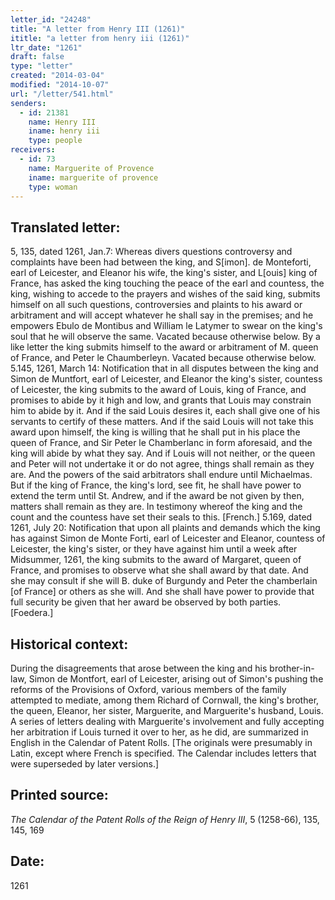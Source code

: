 ```yaml
---
letter_id: "24248"
title: "A letter from Henry III (1261)"
ititle: "a letter from henry iii (1261)"
ltr_date: "1261"
draft: false
type: "letter"
created: "2014-03-04"
modified: "2014-10-07"
url: "/letter/541.html"
senders:
  - id: 21381
    name: Henry III
    iname: henry iii
    type: people
receivers:
  - id: 73
    name: Marguerite of Provence
    iname: marguerite of provence
    type: woman
---
```

<h2> Translated letter:</h2>5, 135, dated 1261, Jan.7:  Whereas divers questions controversy and complaints have been had between the king, and S[imon]. de Monteforti, earl of Leicester, and Eleanor his wife, the king's sister, and L[ouis] king of France, has asked the king touching the peace of the earl and countess, the king, wishing to accede to the prayers and wishes of the said king, submits himself on all such questions, controversies and plaints to his award or arbitrament and will accept whatever he shall say in the premises; and he empowers Ebulo de Montibus and William le Latymer to swear on the king's soul that he will observe the same.
Vacated because otherwise below.
By a like letter the king submits himself to the award or arbitrament of M. queen of France, and Peter le Chaumberleyn.
Vacated because otherwise below.
5.145, 1261, March 14:  Notification that in all disputes between the king and Simon de Muntfort, earl of Leicester, and Eleanor the king's sister, countess of Leicester, the king submits to the award of Louis, king of France, and promises to abide by it high and low, and grants that Louis may constrain him to abide by it.  And if the said Louis desires it, each shall give one of his servants to certify of these matters. And if the said Louis will not take this award upon himself, the king is willing that he shall put in his place the queen of France, and Sir Peter le Chamberlanc in form aforesaid, and the king will abide by what they say.  And if Louis will not neither, or the queen and Peter will not undertake it or do not agree, things shall remain as they are.  And the powers of the said arbitrators shall endure until Michaelmas.  But if the king of France, the king's lord, see fit, he shall have power to extend the term until St. Andrew, and if the award be not given by then, matters shall remain as they are.  In testimony whereof the king and the count and the countess have set their seals to this.  [French.]
5.169, dated 1261, July 20:  Notification that upon all plaints and demands which the king has against Simon de Monte Forti, earl of Leicester and Eleanor, countess of Leicester, the king's sister, or they have against him until a week after Midsummer, 1261, the king submits to the award of Margaret, queen of France, and promises to observe what she shall award by that date.  And she may consult if she will B. duke of Burgundy and Peter the chamberlain [of France] or others as she will.  And she shall have power to provide that full security be given that her award be observed by both parties.  [Foedera.]
<h2 class="mt-4"> Historical context:</h2>During the disagreements that arose between the king and his brother-in-law, Simon de Montfort, earl of Leicester, arising out of Simon's pushing the reforms of the Provisions of Oxford, various members of the family attempted to mediate, among them Richard of Cornwall, the king's brother, the queen, Eleanor, her sister, Marguerite, and Marguerite's husband, Louis.  A series of letters dealing with Marguerite's involvement and fully accepting her arbitration if Louis turned it over to her, as he did, are summarized in English in the Calendar of Patent Rolls.  [The originals were presumably in Latin, except where French is specified.  The Calendar includes letters that were superseded by later versions.]
<h2 class="mt-4"> Printed source:</h2><p><em>The Calendar of the Patent Rolls of the Reign of Henry III</em>, 5 (1258-66), 135, 145, 169</p><h2 class="mt-4"> Date:</h2>1261
